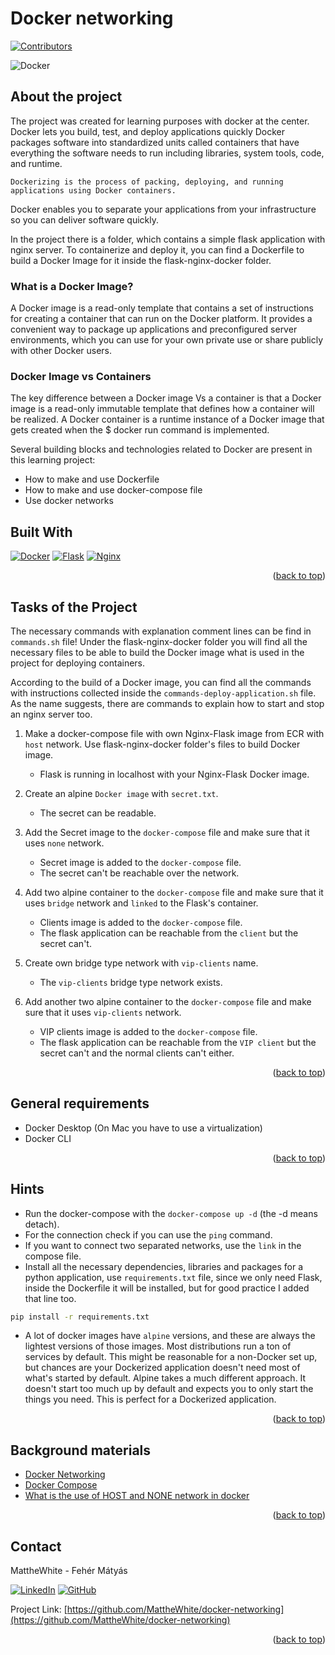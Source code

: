 <a name="readme-top"></a>

# Docker networking
[![Contributors][contributors-shield]][contributors-url]


![Docker](https://www.docker.com/wp-content/uploads/2022/03/vertical-logo-monochromatic.png)


## About the project
The project was created for learning purposes with docker at the center.
Docker lets you build, test, and deploy applications quickly
Docker packages software into standardized units called containers that have everything the software needs to run including libraries, system tools, code, and runtime.

`Dockerizing is the process of packing, deploying, and running applications using Docker containers.`

Docker enables you to separate your applications from your infrastructure so you can deliver software quickly.

In the project there is a folder, which contains a simple flask application with nginx server. To containerize and deploy it, you can find a Dockerfile to build a Docker Image for it inside the flask-nginx-docker folder.

### What is a Docker Image?

A Docker image is a read-only template that contains a set of instructions for creating a container that can run on the Docker platform. It provides a convenient way to package up applications and preconfigured server environments, which you can use for your own private use or share publicly with other Docker users.

### Docker Image vs Containers

The key difference between a Docker image Vs a container is that a Docker image is a read-only immutable template that defines how a container will be realized. A Docker container is a runtime instance of a Docker image that gets created when the $ docker run command is implemented.


Several building blocks and technologies related to Docker are present in this learning project:
* How to make and use Dockerfile
* How to make and use docker-compose file
* Use docker networks


## Built With

[![Docker][docker-shield]][docker-url]
[![Flask][flask-shield]][flask-url]
[![Nginx][nginx-shield]][nginx-url]


<p align="right">(<a href="#readme-top">back to top</a>)</p>


## Tasks of the Project
The necessary commands with explanation comment lines can be find in `commands.sh` file!
Under the flask-nginx-docker folder you will find all the necessary files to be able to build the Docker image what is used in the project for deploying containers.

According to the build of a Docker image, you can find all the commands with instructions collected inside the `commands-deploy-application.sh` file. As the name suggests, there are commands to explain how to start and stop an nginx server too.

1. Make a docker-compose file with own Nginx-Flask image from ECR with `host` network. Use flask-nginx-docker folder's files to build Docker image.
    - Flask is running in localhost with your Nginx-Flask Docker image.

2. Create an alpine `Docker image` with `secret.txt`.
    - The secret can be readable.

3. Add the Secret image to the `docker-compose` file and make sure that it uses `none` network.
    - Secret image is added to the `docker-compose` file.
    - The secret can't be reachable over the network.

4. Add two alpine container to the `docker-compose` file and make sure that it uses `bridge` network and `linked` to the Flask's container.
    - Clients image is added to the `docker-compose` file.
    - The flask application can be reachable from the `client` but the secret can't.

5. Create own bridge type network with `vip-clients` name.
    - The `vip-clients` bridge type network exists.

6. Add another two alpine container to the `docker-compose` file and make sure that it uses `vip-clients` network.
    - VIP clients image is added to the `docker-compose` file.
    - The flask application can be reachable from the `VIP client` but the secret can't and the normal clients can't either.

<p align="right">(<a href="#readme-top">back to top</a>)</p>


## General requirements

* Docker Desktop (On Mac you have to use a virtualization)
* Docker CLI

<p align="right">(<a href="#readme-top">back to top</a>)</p>


## Hints

- Run the docker-compose with the ```docker-compose up -d``` (the -d means detach).
- For the connection check if you can use the ```ping``` command.
- If you want to connect two separated networks, use the ```link``` in the compose file.
- Install all the necessary dependencies, libraries and packages for a python application, use ```requirements.txt``` file, since we only need Flask, inside the Dockerfile it will be installed, but for good practice I added that line too.
```sh
pip install -r requirements.txt
```
- A lot of docker images have `alpine` versions, and these are always the lightest versions of those images. Most distributions run a ton of services by default.
This might be reasonable for a non-Docker set up, but chances are your Dockerized application doesn't need most of what's started by default.
Alpine takes a much different approach. It doesn't start too much up by default and expects you to only start the things you need. This is perfect for a Dockerized application.

<p align="right">(<a href="#readme-top">back to top</a>)</p>


## Background materials

* <i class="far fa-book-open"></i> [Docker Networking](https://docs.docker.com/network/)
* <i class="far fa-book-open"></i> [Docker Compose](https://docs.docker.com/compose/)
* <i class="far fa-exclamation"></i> [What is the use of HOST and NONE network in docker](https://stackoverflow.com/questions/41083328/what-is-the-use-of-host-and-none-network-in-docker/43873743#43873743)

<p align="right">(<a href="#readme-top">back to top</a>)</p>


## Contact

MattheWhite - Fehér Mátyás

[![LinkedIn][linkedin-shield]][linkedin-url]
[![GitHub][github-shield]][github-url]

Project Link: [https://github.com/MattheWhite/docker-networking](https://github.com/MattheWhite/docker-networking)

<p align="right">(<a href="#readme-top">back to top</a>)</p>


[contributors-shield]: https://img.shields.io/github/contributors/MattheWhite/docker-networking-general.svg?style=for-the-badge
[contributors-url]: https://github.com/MattheWhite/docker-networking
[docker-shield]: https://img.shields.io/badge/docker-%230db7ed.svg?style=for-the-badge&logo=docker&logoColor=white
[docker-url]: https://docs.docker.com/get-started/overview/
[flask-shield]: https://img.shields.io/badge/Flask-000000?style=for-the-badge&logo=flask&logoColor=white
[flask-url]: https://flask.palletsprojects.com/en/2.2.x/
[nginx-shield]: https://img.shields.io/badge/nginx-%23009639.svg?style=for-the-badge&logo=nginx&logoColor=white
[nginx-url]: https://www.nginx.com/
[linkedin-shield]: https://img.shields.io/badge/-LinkedIn-black.svg?style=for-the-badge&logo=linkedin&colorB=349
[linkedin-url]: https://www.linkedin.com/in/matyas-feher/
[github-shield]: https://img.shields.io/badge/-GitHub-black.svg?style=for-the-badge&logo=github&colorB=947
[github-url]: https://github.com/MattheWhite
